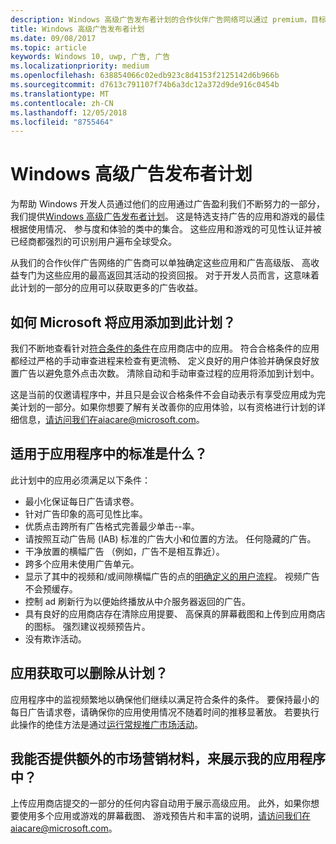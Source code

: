 ```yaml
---
description: Windows 高级广告发布者计划的合作伙伴广告网络可以通过 premium，目标的支持广告的应用的特选集合组成的高效广告。 此计划中的应用是最佳根据使用情况、 参与度和体验的类中。
title: Windows 高级广告发布者计划
ms.date: 09/08/2017
ms.topic: article
keywords: Windows 10, uwp, 广告, 广告
ms.localizationpriority: medium
ms.openlocfilehash: 638854066c02edb923c8d4153f2125142d6b966b
ms.sourcegitcommit: d7613c791107f74b6a3dc12a372d9de916c0454b
ms.translationtype: MT
ms.contentlocale: zh-CN
ms.lasthandoff: 12/05/2018
ms.locfileid: "8755464"
---
```

# <a name="windows-premium-ads-publishers-program"></a>Windows 高级广告发布者计划

为帮助 Windows 开发人员通过他们的应用通过广告盈利我们不断努力的一部分，我们提供[Windows 高级广告发布者计划](http://www.windowspremiumapps.com)。 这是特选支持广告的应用和游戏的最佳根据使用情况、 参与度和体验的类中的集合。 这些应用和游戏的可见性认证并被已经商都强烈的可识别用户遍布全球受众。

从我们的合作伙伴广告网络的广告商可以单独确定这些应用和广告高级版、 高收益专门为这些应用的最高返回其活动的投资回报。 对于开发人员而言，这意味着此计划的一部分的应用可以获取更多的广告收益。

## <a name="how-does-microsoft-add-apps-to-this-program"></a>如何 Microsoft 将应用添加到此计划？ 

我们不断地查看针对[符合条件的条件](#what-are-the-criteria-for-apps-in-the-program)在应用商店中的应用。 符合合格条件的应用都经过严格的手动审查进程来检查有更流畅、 定义良好的用户体验并确保良好放置广告以避免意外点击次数。 清除自动和手动审查过程的应用将添加到计划中。

这是当前的仅邀请程序中，并且只是会议合格条件不会自动表示有享受应用成为完美计划的一部分。如果你想要了解有关改善你的应用体验，以有资格进行计划的详细信息，请访问我们在aiacare@microsoft.com。

## <a name="what-are-the-criteria-for-apps-in-the-program"></a>适用于应用程序中的标准是什么？

此计划中的应用必须满足以下条件：

* 最小化保证每日广告请求卷。 
* 针对广告印象的高可见性比率。 
* 优质点击跨所有广告格式完善最少单击--率。 
* 请按照互动广告局 (IAB) 标准的广告大小和位置的方法。 任何隐藏的广告。
* 干净放置的横幅广告 （例如，广告不是相互靠近）。
* 跨多个应用未使用广告单元。
* 显示了其中的视频和/或间隙横幅广告的点的[明确定义的用户流程](https://blogs.windows.com/buildingapps/2017/08/31/best-practices-using-video-ads-windows-apps/)。 视频广告不会预缓存。 
* 控制 ad 刷新行为以便始终播放从中介服务器返回的广告。
* 具有良好的应用商店存在清除应用提要、 高保真的屏幕截图和上传到应用商店的图标。 强烈建议视频预告片。
* 没有欺诈活动。

## <a name="can-apps-get-removed-from-the-program"></a>应用获取可以删除从计划？

应用程序中的监视频繁地以确保他们继续以满足符合条件的条件。 要保持最小的每日广告请求卷，请确保你的应用使用情况不随着时间的推移显著放。 若要执行此操作的绝佳方法是通过[运行常规推广市场活动](https://developer.microsoft.com/en-us/store/promote-your-apps)。

## <a name="can-i-provide-additional-marketing-material-to-showcase-my-app-in-the-program"></a>我能否提供额外的市场营销材料，来展示我的应用程序中？ 

上传应用商店提交的一部分的任何内容自动用于展示高级应用。 此外，如果你想要使用多个应用或游戏的屏幕截图、 游戏预告片和丰富的说明，请访问我们在aiacare@microsoft.com。
